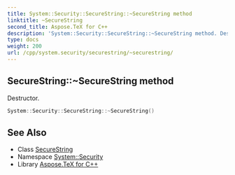```yaml
---
title: System::Security::SecureString::~SecureString method
linktitle: ~SecureString
second_title: Aspose.TeX for C++
description: 'System::Security::SecureString::~SecureString method. Destructor in C++.'
type: docs
weight: 200
url: /cpp/system.security/securestring/~securestring/
---
```

## SecureString::~SecureString method


Destructor.

```cpp
System::Security::SecureString::~SecureString()
```

## See Also

* Class [SecureString](../)
* Namespace [System::Security](../../)
* Library [Aspose.TeX for C++](../../../)
